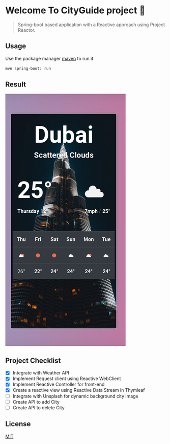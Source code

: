 # Welcome To CityGuide project 👋

>Spring-boot based application with a Reactive approach using Project Reactor.

## Usage

Use the package manager [maven](https://maven.apache.org/) to run it.

```bash
mvn spring-boot: run
```
## Result

![Alt text](Screenshot.png?raw=true "Title")


## Project Checklist

- [x] Integrate with Weather API
- [x] Implement Request client using Reactive WebClient
- [x] Implement Reactive Controller for front-end
- [x] Create a reactive view using Reactive Data Stream in Thymleaf
- [ ] Integrate with Unsplash for dynamic background city image
- [ ] Create API to add City
- [ ] Create API to delete City

## License
[MIT](https://choosealicense.com/licenses/mit/)
